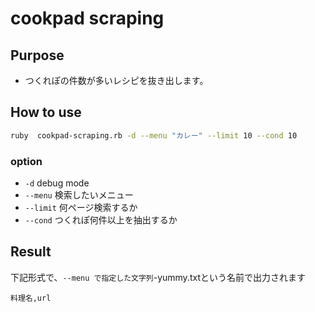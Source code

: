 # cookpad scraping

## Purpose
- つくれぽの件数が多いレシピを抜き出します。

## How to use
 ```sh
 ruby  cookpad-scraping.rb -d --menu "カレー" --limit 10 --cond 10
 ```
### option
 - `-d` debug mode
 - `--menu` 検索したいメニュー
 - `--limit` 何ページ検索するか
 - `--cond` つくれぽ何件以上を抽出するか
 
## Result
下記形式で、`--menu で指定した文字列`-yummy.txtという名前で出力されます
```
料理名,url
```
